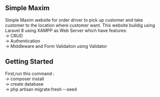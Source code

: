 

## Simple Maxim
Simple Maxim website for order driver to pick up customer and take customer to the location where customer want.
This website buildig using Laravel 8 using XAMPP as Web Server which have features: <br>
-> CRUD <br>
-> Authentication <br>
-> Middleware and Form Validaiton using Validator <br>

## Getting Started
First,run this command : <br>
-> composer install <br>
-> create database <br>
-> php artisan migrate:fresh --seed <br>

